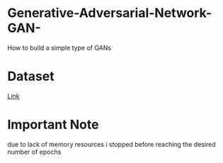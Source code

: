 # Generative-Adversarial-Network-GAN-
How to build a simple type of GANs

# Dataset
[Link](https://drive.google.com/file/d/0B7EVK8r0v71pZjFTYXZWM3FlRnM/view?resourcekey=0-dYn9z10tMJOBAkviAcfdyQ)

# Important Note
due to lack of memory resources i stopped before reaching the desired number of epochs
